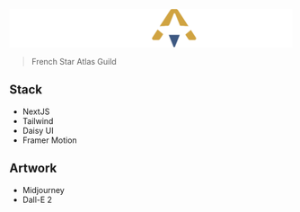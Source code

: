 [![Solaris logo](https://raw.githubusercontent.com/silentdany/solaris/master/public/assets/images/solaris_title_logo_color_white.webp)](https://solaris-qtt.vercel.app/)

> French Star Atlas Guild

## Stack

- NextJS
- Tailwind
- Daisy UI
- Framer Motion

## Artwork

- Midjourney
- Dall-E 2
